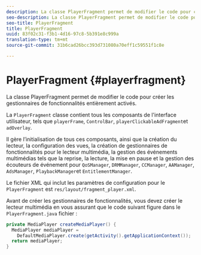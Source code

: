 ```yaml
---
description: La classe PlayerFragment permet de modifier le code pour créer les gestionnaires de fonctionnalités entièrement activés.
seo-description: La classe PlayerFragment permet de modifier le code pour créer les gestionnaires de fonctionnalités entièrement activés.
seo-title: PlayerFragment
title: PlayerFragment
uuid: 83f02c31-f3b1-4d16-97c8-5b391e8c999a
translation-type: tm+mt
source-git-commit: 31b6cad26bcc393d731080a70eff1c59551f1c8e

---
```



# PlayerFragment {#playerfragment}

La classe PlayerFragment permet de modifier le code pour créer les gestionnaires de fonctionnalités entièrement activés.

La `PlayerFragment` classe contient tous les composants de l&#39;interface utilisateur, tels que `playerFrame`, `ControlBar`, `playerClickableAdFragment`et `adOverlay`.

Il gère l’initialisation de tous ces composants, ainsi que la création du lecteur, la configuration des vues, la création de gestionnaires de fonctionnalités pour le lecteur multimédia, la gestion des événements multimédias tels que la reprise, la lecture, la mise en pause et la gestion des écouteurs de événement pour `QoSManager`, `DRMManager`, `CCManager`, `AAManager`, `AdsManager`, `PlaybackManager`et `EntitlementManager`.

Le fichier XML qui inclut les paramètres de configuration pour le `PlayerFragment` est `res/layout/fragment_player.xml`.

Avant de créer les gestionnaires de fonctionnalités, vous devez créer le lecteur multimédia en vous assurant que le code suivant figure dans le `PlayerFragment.java` fichier :

```java
private MediaPlayer createMediaPlayer() { 
  MediaPlayer mediaPlayer =  
    DefaultMediaPlayer.create(getActivity().getApplicationContext()); 
  return mediaPlayer; 
}
```
